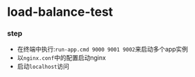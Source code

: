 # load-balance-test

### step
* 在终端中执行:`run-app.cmd 9000 9001 9002`来启动多个app实例
* 以`nginx.conf`中的配置启动nginx
* 启动`localhost`访问